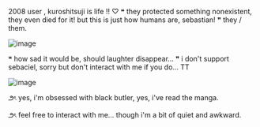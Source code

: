 
2008 user , kuroshitsuji is life !! ♡
❝ they protected something nonexistent, they even died for it! but this is just how humans are, sebastian! ❞ they / them.
 
![image](https://github.com/user-attachments/assets/7049d8ce-9e77-4d34-a677-1ffee7406643)


❝ how sad it would be, should laughter disappear... ❞ i don't support sebaciel, sorry but don't interact with me if you do... TT
 
![image](https://github.com/user-attachments/assets/d5209f01-9aad-47ef-a228-ad784b3564c3)
 
౨ৎ yes, i'm obsessed with black butler, yes, i've read the manga.
 
౨ৎ feel free to interact with me... though i'm a bit of quiet and awkward.
